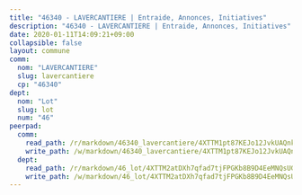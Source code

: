 ```yaml
---
title: "46340 - LAVERCANTIERE | Entraide, Annonces, Initiatives"
description: "46340 - LAVERCANTIERE | Entraide, Annonces, Initiatives"
date: 2020-01-11T14:09:21+09:00
collapsible: false
layout: commune
comm:
  nom: "LAVERCANTIERE"
  slug: lavercantiere
  cp: "46340"
dept:
  nom: "Lot"
  slug: lot
  num: "46"
peerpad:
  comm:
    read_path: /r/markdown/46340_lavercantiere/4XTTM1pt87KEJo12JvkUAQnkoKFWRPdX8PxFihx5CE8i4c4aG
    write_path: /w/markdown/46340_lavercantiere/4XTTM1pt87KEJo12JvkUAQnkoKFWRPdX8PxFihx5CE8i4c4aG-K3TgUsYGGxreJbwfUfiCz1hAGShkyvJ5qYJeixwiymy5nhGrUDKKtTkqKoky8vYwf1t7AE9HrpV5ZroLkR9BZidycM5DMTw3Y1bee4fR1Z1pRhBfoY9GxdQ8sEDwjbUjeWf3sjU8
  dept:
    read_path: /r/markdown/46_lot/4XTTM2atDXh7qfad7tjFPGKb8B9D4EeMNQsUG7H6r5PvcsmQY
    write_path: /w/markdown/46_lot/4XTTM2atDXh7qfad7tjFPGKb8B9D4EeMNQsUG7H6r5PvcsmQY-K3TgUvJaCyZvzJ7KFBouD3E9Db8SxVd6F9MJ4VM5wtYfGyhK8U9f2jgCEG1ZP5QbGj9NK2WPVZdPjtw9bJHLE1PoGwVsSft8aSDsZrWh6CwkugjgRfbWWHf5TabrG7vmtM7v9WUc
---
```


